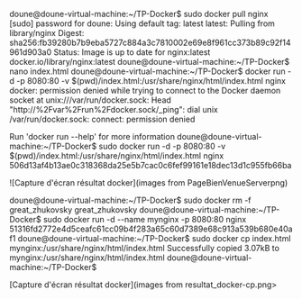 doune@doune-virtual-machine:~/TP-Docker$ sudo docker pull nginx
[sudo] password for doune: 
Using default tag: latest
latest: Pulling from library/nginx
Digest: sha256:fb39280b7b9eba5727c884a3c7810002e69e8f961cc373b89c92f14961d903a0
Status: Image is up to date for nginx:latest
docker.io/library/nginx:latest
doune@doune-virtual-machine:~/TP-Docker$ nano index.html
doune@doune-virtual-machine:~/TP-Docker$ docker run -d -p 8080:80 -v $(pwd)/index.html:/usr/share/nginx/html/index.html nginx
docker: permission denied while trying to connect to the Docker daemon socket at unix:///var/run/docker.sock: Head "http://%2Fvar%2Frun%2Fdocker.sock/_ping": dial unix /var/run/docker.sock: connect: permission denied

Run 'docker run --help' for more information
doune@doune-virtual-machine:~/TP-Docker$ sudo docker run -d -p 8080:80 -v $(pwd)/index.html:/usr/share/nginx/html/index.html nginx
506d13af4b13ae0c318368da25e5b7cac0c6fef99161e18dec13d1c955fb66ba

![Capture d'écran résultat docker](images from PageBienVenueServerpng)


doune@doune-virtual-machine:~/TP-Docker$ sudo docker rm -f great_zhukovsky
great_zhukovsky
doune@doune-virtual-machine:~/TP-Docker$ sudo docker run -d --name mynginx -p 8080:80 nginx
51316fd2772e4d5ceafc61cc09b4f283a65c60d7389e68c913a539b680e40af1
doune@doune-virtual-machine:~/TP-Docker$ sudo docker cp index.html mynginx:/usr/share/nginx/html/index.html
Successfully copied 3.07kB to mynginx:/usr/share/nginx/html/index.html
doune@doune-virtual-machine:~/TP-Docker$ 

[Capture d'écran résultat docker](images from resultat_docker-cp.png>
